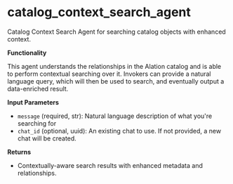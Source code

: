 # catalog_context_search_agent

Catalog Context Search Agent for searching catalog objects with enhanced context.

**Functionality**

This agent understands the relationships in the Alation catalog and is able to perform contextual searching over it.
Invokers can provide a natural language query, which will then be used to search, and eventually output a data-enriched result.

**Input Parameters**

- ` message ` (required, str): Natural language description of what you're searching for
- ` chat_id ` (optional, uuid): An existing chat to use. If not provided, a new chat will be created. 

**Returns**

- Contextually-aware search results with enhanced metadata and relationships.
